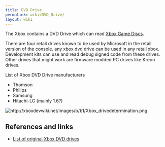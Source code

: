 ```yaml
---
title: DVD Drive
permalink: wiki/DVD_Drive/
layout: wiki
---
```


The Xbox contains a DVD Drive which can read [Xbox Game
Discs](/wiki/Xbox_Game_Disc "wikilink").

There are four retail drives known to be used by Microsoft in the retail
version of the console. any xbox dvd drive can be used in any retail
xbox. Development kits can use and read debug signed code from these
drives. Other drives that might work are firmware modded PC drives like
Kreon drives.

List of Xbox DVD Drive manufacturers

-   Thomson
-   Philips
-   Samsung
-   Hitachi-LG (mainly 1.6?)

![](http://xboxdevwiki.net/images/b/b1/Xbox_drivedetermination.png "http://xboxdevwiki.net/images/b/b1/Xbox_drivedetermination.png")

References and links
--------------------

-   [List of original Xbox DVD
    drives](http://web.archive.org/web/20151026074806/http://home.comcast.net/~admiral_powerslave/dvddrives.html)

